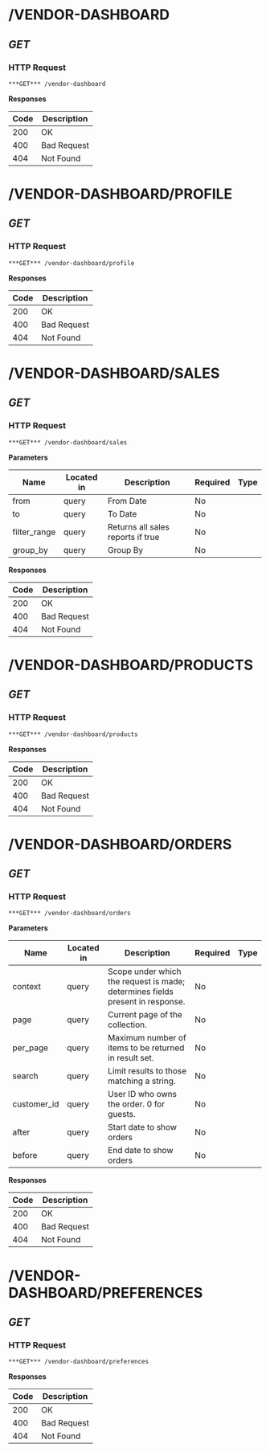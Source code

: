 # /VENDOR-DASHBOARD
## ***GET*** 

### HTTP Request 
`***GET*** /vendor-dashboard` 

**Responses**

| Code | Description |
| ---- | ----------- |
| 200 | OK |
| 400 | Bad Request |
| 404 | Not Found |

# /VENDOR-DASHBOARD/PROFILE
## ***GET*** 

### HTTP Request 
`***GET*** /vendor-dashboard/profile` 

**Responses**

| Code | Description |
| ---- | ----------- |
| 200 | OK |
| 400 | Bad Request |
| 404 | Not Found |

# /VENDOR-DASHBOARD/SALES
## ***GET*** 

### HTTP Request 
`***GET*** /vendor-dashboard/sales` 

**Parameters**

| Name | Located in | Description | Required | Type |
| ---- | ---------- | ----------- | -------- | ---- |
| from | query | From Date | No |  |
| to | query | To Date | No |  |
| filter_range | query | Returns all sales reports if true | No |  |
| group_by | query | Group By | No |  |

**Responses**

| Code | Description |
| ---- | ----------- |
| 200 | OK |
| 400 | Bad Request |
| 404 | Not Found |

# /VENDOR-DASHBOARD/PRODUCTS
## ***GET*** 

### HTTP Request 
`***GET*** /vendor-dashboard/products` 

**Responses**

| Code | Description |
| ---- | ----------- |
| 200 | OK |
| 400 | Bad Request |
| 404 | Not Found |

# /VENDOR-DASHBOARD/ORDERS
## ***GET*** 

### HTTP Request 
`***GET*** /vendor-dashboard/orders` 

**Parameters**

| Name | Located in | Description | Required | Type |
| ---- | ---------- | ----------- | -------- | ---- |
| context | query | Scope under which the request is made; determines fields present in response. | No |  |
| page | query | Current page of the collection. | No |  |
| per_page | query | Maximum number of items to be returned in result set. | No |  |
| search | query | Limit results to those matching a string. | No |  |
| customer_id | query | User ID who owns the order. 0 for guests. | No |  |
| after | query | Start date to show orders | No |  |
| before | query | End date to show orders | No |  |

**Responses**

| Code | Description |
| ---- | ----------- |
| 200 | OK |
| 400 | Bad Request |
| 404 | Not Found |

# /VENDOR-DASHBOARD/PREFERENCES
## ***GET*** 

### HTTP Request 
`***GET*** /vendor-dashboard/preferences` 

**Responses**

| Code | Description |
| ---- | ----------- |
| 200 | OK |
| 400 | Bad Request |
| 404 | Not Found |

<!-- Converted with the swagger-to-slate https://github.com/lavkumarv/swagger-to-slate -->
